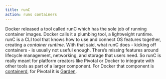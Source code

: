```yaml
---
title: runC
action: runs containers
---
```


Docker released a tool called runC which has the sole job of running container images. Docker calls it a plumbing tool, a lightweight runtime. runC is a CLI tool that knows how to use and connect OS features together, creating a *container runtime*. With that said, what runC does - kicking off containers - is usually not useful enough. There’s missing features around lifecycle management, networking, and storage that users need. So runC is really meant for platform creators like Pivotal or Docker to integrate with other tools as part of a larger component. For Docker that component is [containerd](https://containerd.io), for Pivotal it is [Garden](/garden/).

